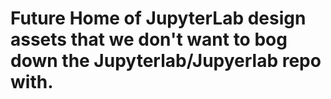 # Future Home of JupyterLab design assets that we don't want to bog down the Jupyterlab/Jupyerlab repo with. 
